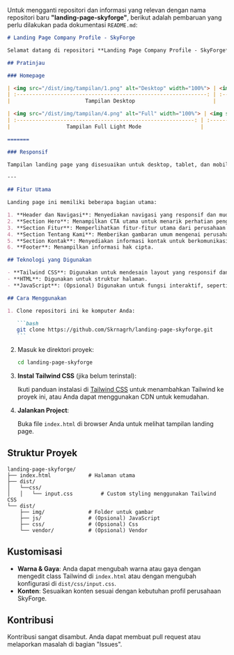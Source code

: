 Untuk mengganti repositori dan informasi yang relevan dengan nama repositori baru **"landing-page-skyforge"**, berikut adalah pembaruan yang perlu dilakukan pada dokumentasi `README.md`:

````markdown
# Landing Page Company Profile - SkyForge

Selamat datang di repositori **Landing Page Company Profile - SkyForge**! Proyek ini adalah implementasi landing page untuk profil perusahaan **SkyForge** yang dibangun menggunakan framework **Tailwind CSS**. Landing page ini dirancang untuk menampilkan informasi perusahaan secara ringkas dan profesional, serta menyediakan navigasi yang mudah diakses oleh pengunjung.

## Pratinjau

### Homepage

| <img src="/dist/img/tampilan/1.png" alt="Desktop" width="100%"> | <img src="/dist/img/tampilan/2.png" alt="Pad" width="100%"> | <img src="/dist/img/tampilan/3.png" alt="Mobile" width="100%"> |
| :-------------------------------------------------------------: | :---------------------------------------------------------: | :------------------------------------------------------------: |
|                        Tampilan Desktop                         |                        Tampilan Pad                         |                        Tampilan Mobile                         |

| <img src="/dist/img/tampilan/4.png" alt="Full" width="100%"> | <img src="/dist/img/tampilan/5.png" alt="Full" width="100%"> |
| :---------------------------------------------------------: | :---------------------------------------------------------: |
|                  Tampilan Full Light Mode                   |                   Tampilan Full Dark Mode                   |

=======

### Responsif

Tampilan landing page yang disesuaikan untuk desktop, tablet, dan mobile.

---

## Fitur Utama

Landing page ini memiliki beberapa bagian utama:

1. **Header dan Navigasi**: Menyediakan navigasi yang responsif dan mudah digunakan.
2. **Section Hero**: Menampilkan CTA utama untuk menarik perhatian pengunjung.
3. **Section Fitur**: Memperlihatkan fitur-fitur utama dari perusahaan SkyForge.
4. **Section Tentang Kami**: Memberikan gambaran umum mengenai perusahaan SkyForge.
5. **Section Kontak**: Menyediakan informasi kontak untuk berkomunikasi dengan perusahaan SkyForge.
6. **Footer**: Menampilkan informasi hak cipta.

## Teknologi yang Digunakan

- **Tailwind CSS**: Digunakan untuk mendesain layout yang responsif dan styling yang efisien.
- **HTML**: Digunakan untuk struktur halaman.
- **JavaScript**: (Opsional) Digunakan untuk fungsi interaktif, seperti menu hamburger untuk tampilan mobile.

## Cara Menggunakan

1. Clone repositori ini ke komputer Anda:

   ```bash
   git clone https://github.com/Skrnagrh/landing-page-skyforge.git
   ```
````

2. Masuk ke direktori proyek:

   ```bash
   cd landing-page-skyforge
   ```

3. **Instal Tailwind CSS** (jika belum terinstal):

   Ikuti panduan instalasi di [Tailwind CSS](https://tailwindcss.com/docs/installation) untuk menambahkan Tailwind ke proyek ini, atau Anda dapat menggunakan CDN untuk kemudahan.

4. **Jalankan Project**:

   Buka file `index.html` di browser Anda untuk melihat tampilan landing page.

## Struktur Proyek

```
landing-page-skyforge/
├── index.html            # Halaman utama
├── dist/
│   └──css/
│   │   └── input.css         # Custom styling menggunakan Tailwind CSS
└── dist/
    ├── img/              # Folder untuk gambar
    ├── js/               # (Opsional) JavaScript
    ├── css/              # (Opsional) Css
    └── vendor/           # (Opsional) Vendor
```

## Kustomisasi

- **Warna & Gaya**: Anda dapat mengubah warna atau gaya dengan mengedit class Tailwind di `index.html` atau dengan mengubah konfigurasi di `dist/css/input.css`.
- **Konten**: Sesuaikan konten sesuai dengan kebutuhan profil perusahaan SkyForge.

## Kontribusi

Kontribusi sangat disambut. Anda dapat membuat pull request atau melaporkan masalah di bagian "Issues".

```

```
